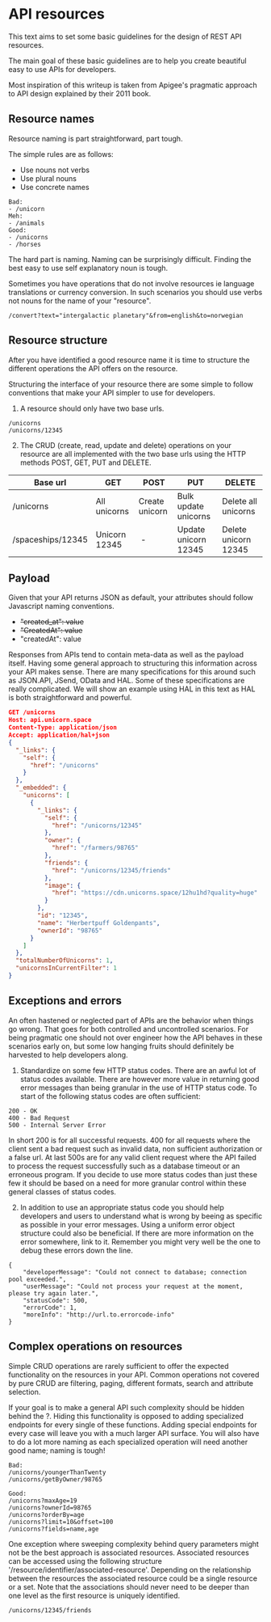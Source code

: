 # API resources

This text aims to set some basic guidelines for the design of REST API resources.

The main goal of these basic guidelines are to help you create beautiful easy to use APIs for developers.

Most inspiration of this writeup is taken from Apigee's pragmatic approach to API design explained by their 2011 book.

## Resource names

Resource naming is part straightforward, part tough.

The simple rules are as follows:
- Use nouns not verbs
- Use plural nouns
- Use concrete names

````
Bad:
- /unicorn
Meh:
- /animals
Good:
- /unicorns
- /horses
````

The hard part is naming. Naming can be surprisingly difficult. Finding the best easy to use self explanatory noun is tough.

Sometimes you have operations that do not involve resources ie language translations or currency conversion. In such scenarios you should use verbs not nouns for the name of your "resource".
````
/convert?text="intergalactic planetary"&from=english&to=norwegian
````

## Resource structure

After you have identified a good resource name it is time to structure the different operations the API offers on the resource.

Structuring the interface of your resource there are some simple to follow conventions that make your API simpler to use for developers.

1. A resource should only have two base urls.
````
/unicorns
/unicorns/12345
````
2. The CRUD (create, read, update and delete) operations on your resource are all implemented with the two base urls using the HTTP methods POST, GET, PUT and DELETE.

Base url | GET | POST | PUT | DELETE
---|---|---|---|---
/unicorns | All unicorns | Create unicorn | Bulk update unicorns | Delete all unicorns
/spaceships/12345 | Unicorn 12345 | - | Update unicorn 12345 | Delete unicorn 12345

## Payload

Given that your API returns JSON as default, your attributes should follow Javascript naming conventions.

- ~~"created_at": value~~
- ~~"CreatedAt": value~~
- "createdAt": value

Responses from APIs tend to contain meta-data as well as the payload itself. Having some general approach to structuring this information across your API makes sense. There are many specifications for this around such as JSON.API, JSend, OData and HAL. Some of these specifications are really complicated. We will show an example using HAL in this text as HAL is both straightforward and powerful.

````json
GET /unicorns  
Host: api.unicorn.space
Content-Type: application/json
Accept: application/hal+json
{
  "_links": {
    "self": {
      "href": "/unicorns"
    }
  },
  "_embedded": {
    "unicorns": [
      {
        "_links": {
          "self": {
            "href": "/unicorns/12345"
          },
          "owner": {
            "href": "/farmers/98765"
          },
          "friends": {
            "href": "/unicorns/12345/friends"
          },
          "image": {
            "href": "https://cdn.unicorns.space/12hu1hd?quality=huge"
          }
        },
        "id": "12345",
        "name": "Herbertpuff Goldenpants",
        "ownerId": "98765"
      }
    ]
  },
  "totalNumberOfUnicorns": 1,
  "unicornsInCurrentFilter": 1
}
````

## Exceptions and errors

An often hastened or neglected part of APIs are the behavior when things go wrong. That goes for both controlled and uncontrolled scenarios. For being pragmatic one should not over engineer how the API behaves in these scenarios early on, but some low hanging fruits should definitely be harvested to help developers along.

1. Standardize on some few HTTP status codes. There are an awful lot of status codes available. There are however more value in returning good error messages than being granular in the use of HTTP status code. To start of the following status codes are often sufficient:
````
200 - OK
400 - Bad Request
500 - Internal Server Error
````
In short 200 is for all successful requests. 400 for all requests where the client sent a bad request such as invalid data, non sufficient authorization or a false url. At last 500s are for any valid client request where the API failed to process the request successfully such as a database timeout or an erroneous program. If you decide to use more status codes than just these few it should be based on a need for more granular control within these general classes of status codes.

2. In addition to use an appropriate status code you should help developers and users to understand what is wrong by beeing as specific as possible in your error messages. Using a uniform error object structure could also be beneficial. If there are more information on the error somewhere, link to it. Remember you might very well be the one to debug these errors down the line.
````
{
    "developerMessage": "Could not connect to database; connection pool exceeded.",
    "userMessage": "Could not process your request at the moment, please try again later.",
    "statusCode": 500,
    "errorCode": 1,
    "moreInfo": "http://url.to.errorcode-info"
}
````

## Complex operations on resources

Simple CRUD operations are rarely sufficient to offer the expected functionality on the resources in your API. Common operations not covered by pure CRUD are filtering, paging, different formats, search and attribute selection.

If your goal is to make a general API such complexity should be hidden behind the ?. Hiding this functionality is opposed to adding specialized endpoints for every single of these functions. Adding special endpoints for every case will leave you with a much larger API surface. You will also have to do a lot more naming as each specialized operation will need another good name; naming is tough!

````
Bad:
/unicorns/youngerThanTwenty
/unicorns/getByOwner/98765

Good:
/unicorns?maxAge=19
/unicorns?ownerId=98765
/unicorns?orderBy=age
/unicorns?limit=10&offset=100
/unicorns?fields=name,age
````

One exception where sweeping complexity behind query parameters might not be the best approach is associated resources. Associated resources can be accessed using the following structure '/resource/identifier/associated-resource'. Depending on the relationship between the resources the associated resource could be a single resource or a set. Note that the associations should never need to be deeper than one level as the first resource is uniquely identified.
````
/unicorns/12345/friends
````

